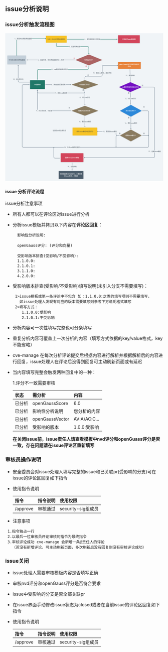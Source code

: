 ## issue分析说明

### issue分析触发流程图
<img src="./触发issue流程图.png" />

#### issue 分析评论流程
 
issue分析注意事项
- 所有人都可以在评论区对issue进行分析
- 分析issue模板并拷贝以下内容在**评论区回复**： 
  ```batch
    影响性分析说明: 
        
    openGauss评分: (评分和向量)
  
    受影响版本排查(受影响/不受影响): 
    1.1.0.0:
    2.1.0.1:
    3.1.1.0:
    4.2.0.0:
  ```
- 受影响版本排查(受影响/不受影响)填写说明(未引入分支不需要填写)：
   ```batch
    1>issue模板或第一条评论中不包含 如：1.1.0.0:之类的填写项则不需要填写，
      如issue处理人发现有对应的版本需要填写则参考下方说明格式填写
    2>填写方式： 
       1.1.0.0:受影响
       2.1.0.1:不受影响
  ```
 - 分析内容可一次性填写完整也可分条填写
 - 重复分析内容可覆盖上一次分析的内容（填写方式依据的key/value格式，key不能省略）
 - cve-manage 在每次分析评论提交后根据内容进行解析并根据解析后的内容进行回复，issue处理人在评论后没得到回复可主动刷新页面或有延迟
 - 当内容填写完整会触发两种回复中的一种：
 
    1.评分不一致需要审核
    
    | 状态  | 需分析            | 内容                     |
    |-----|----------------|------------------------|
    | 已分析 | openGaussScore | 6.0                    |
    | 已分析 | 影响性分析说明        | 您分析的内容                 |
    | 已分析 | openGaussVector | AV:A/AC:C...           |
    | 已分析 | 受影响的版本         | 1.0.0:受影响 |
    
     **在关闭issue前，issue责任人请查看模板中nvd评分和openGuass评分是否一致，存在问题请在issue评论区重新填写** 
  
 ### 审核员操作说明
   - 安全委员会对issue处理人填写完整的issue和已关联pr(受影响的分支)可在issue的评论区回复如下指令
   - 使用指令说明
   
        | 指令 | 指令说明 | 使用权限 |
        | ------ | ------- | ------- |
        | /approve | 审核通过 | security-sig组成员 |
   
   - 注意事项
   ```batch
    1.指令独占一行
    2.以最后一位审核员评论审核的指令为最终指令
    3.审核评论成功 cve-manage 会新增一条@责任人的评论
      （若没有新增评论，可主动刷新页面，多次刷新后没有回复则没有审核评论成功）
```     
     
 ### issue关闭
   - issue处理人需要审核模板内容是否填写正确
   - 审核nvd评分和openGauss评分是否符合要求
   - issue中受影响的分支是否全部关联pr
   - 在issue界面手动修改issue状态为closed或者在当前issue的评论区回复如下指令
   - 使用指令说明

       | 指令 | 指令说明 | 使用权限 |
       | ------ | ------- | ------- |
       | /approve | 审核通过 | security-sig组成员 |
          
      

    
